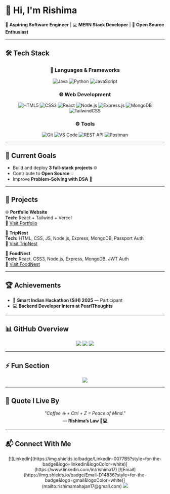 # 👋 Hi, I'm Rishima

🚀 **Aspiring Software Engineer** | 💻 **MERN Stack Developer** | 🌟 **Open Source Enthusiast**

---

## 🛠️ Tech Stack

<div align="center">

### 🚀 Languages & Frameworks
![Java](https://img.shields.io/badge/Java-007396?style=for-the-badge&logo=java&logoColor=white) 
![Python](https://img.shields.io/badge/Python-3776AB?style=for-the-badge&logo=python&logoColor=white) 
![JavaScript](https://img.shields.io/badge/JavaScript-F7DF1E?style=for-the-badge&logo=javascript&logoColor=black)

### 🌐 Web Development
![HTML5](https://img.shields.io/badge/HTML5-E34F26?style=for-the-badge&logo=html5&logoColor=white) 
![CSS3](https://img.shields.io/badge/CSS3-1572B6?style=for-the-badge&logo=css3&logoColor=white) 
![React](https://img.shields.io/badge/React-20232A?style=for-the-badge&logo=react&logoColor=61DAFB) 
![Node.js](https://img.shields.io/badge/Node.js-43853D?style=for-the-badge&logo=node.js&logoColor=white) 
![Express.js](https://img.shields.io/badge/Express.js-404D59?style=for-the-badge) 
![MongoDB](https://img.shields.io/badge/MongoDB-4EA94B?style=for-the-badge&logo=mongodb&logoColor=white) 
![TailwindCSS](https://img.shields.io/badge/Tailwind_CSS-38B2AC?style=for-the-badge&logo=tailwind-css&logoColor=white)

### ⚙️ Tools
![Git](https://img.shields.io/badge/Git-F05032?style=for-the-badge&logo=git&logoColor=white) 
![VS Code](https://img.shields.io/badge/VS%20Code-0078d7?style=for-the-badge&logo=visual-studio-code&logoColor=white) 
![REST API](https://img.shields.io/badge/REST%20API-02569B?style=for-the-badge&logo=fastapi&logoColor=white) 
![Postman](https://img.shields.io/badge/Postman-FF6C37?style=for-the-badge&logo=postman&logoColor=white)

</div>

---

## 🎯 Current Goals

- Build and deploy **3 full-stack projects** 🌐  
- Contribute to **Open Source** 💡  
- Improve **Problem-Solving with DSA** 🧩  

---

## 📂 Projects

🌐 **Portfolio Website**  
**Tech:** React + Tailwind + Vercel  
🔗 [Visit Portfolio](https://rishima-portfolio.vercel.app/)  

🧳 **TripNest**  
**Tech:** HTML, CSS, JS, Node.js, Express, MongoDB, Passport Auth  
🔗 [Visit TripNest](https://wanderlust-p0jp.onrender.com/)  

🍴 **FoodNest**  
**Tech:** React, CSS3, Node.js, Express, MongoDB, JWT Auth  
🔗 [Visit FoodNest](https://rishima-foodnest.vercel.app/)  

---

## 🏆 Achievements

- 🚀 **Smart Indian Hackathon (SIH) 2025** — Participant  
- 💻 **Backend Developer Intern at PearlThoughts**  

---

## 📊 GitHub Overview

<div align="center">
  <img src="https://github-readme-stats.vercel.app/api?username=rishima17&show_icons=true&theme=radical&hide_border=true" />  
  <img src="https://github-readme-streak-stats.herokuapp.com/?user=rishima17&theme=radical&hide_border=true" />  
  <img src="https://github-readme-stats.vercel.app/api/top-langs/?username=rishima17&layout=compact&theme=radical&hide_border=true" />  
</div>

---

## ⚡ Fun Section

<div align="center">
  <img src="https://quotes-github-readme.vercel.app/api?type=horizontal&theme=radical" />
</div>

---

## 🌸 Quote I Live By

<div align="center">
  <i>"Coffee ☕ + Ctrl + Z = Peace of Mind."</i>  
  <br />
  — <b>Rishima’s Law 🌙💻</b>
</div>

---

## 📬 Connect With Me

<div align="center">
  [![LinkedIn](https://img.shields.io/badge/LinkedIn-0077B5?style=for-the-badge&logo=linkedin&logoColor=white)](https://www.linkedin.com/in/rishima17)  
  [![Email](https://img.shields.io/badge/Email-D14836?style=for-the-badge&logo=gmail&logoColor=white)](mailto:rishimamahajan17@gmail.com)  
  <a href="https://rishima-portfolio.vercel.app/">
    <img src="https://img.shields.io/badge/-Portfolio-black?style=flat-square&logo=vercel&logoColor=white" />
  </a>
</div>
